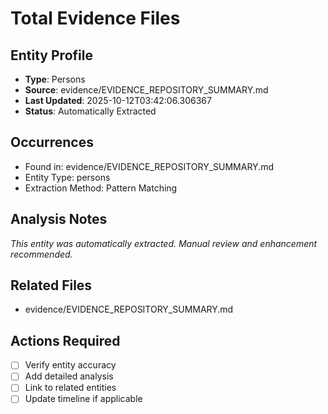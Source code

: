 # Total Evidence Files

## Entity Profile
- **Type**: Persons
- **Source**: evidence/EVIDENCE_REPOSITORY_SUMMARY.md
- **Last Updated**: 2025-10-12T03:42:06.306367
- **Status**: Automatically Extracted

## Occurrences
- Found in: evidence/EVIDENCE_REPOSITORY_SUMMARY.md
- Entity Type: persons
- Extraction Method: Pattern Matching

## Analysis Notes
*This entity was automatically extracted. Manual review and enhancement recommended.*

## Related Files
- evidence/EVIDENCE_REPOSITORY_SUMMARY.md

## Actions Required
- [ ] Verify entity accuracy
- [ ] Add detailed analysis
- [ ] Link to related entities
- [ ] Update timeline if applicable
